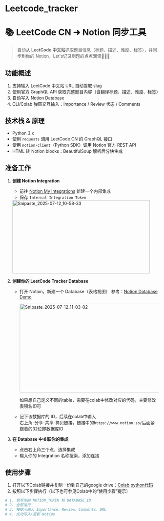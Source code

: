 # Leetcode_tracker
# 📚 LeetCode CN ➜ Notion 同步工具

> 自动从 **LeetCode 中文站**抓取题目信息（标题、描述、难度、标签），并同步到你的 Notion，Let's记录刷题的点点滴滴🧑‍🤝‍🧑。

## 功能概述

1. 支持输入 LeetCode 中文站 URL 自动提取 slug  
2. 使用官方 GraphQL API 获取完整题目内容（含翻译标题、描述、难度、标签）  
3. 自动写入 Notion Database  
4. CLI/Colab 弹窗交互输入：Importance / Review 状态 / Comments

## 技术栈 & 原理

- Python 3.x
- 使用 `requests` 调用 LeetCode CN 的 GraphQL 接口
- 使用 `notion-client`（Python SDK）调用 Notion 官方 REST API
- HTML 转 Notion blocks：BeautifulSoup 解析后分块生成

## 准备工作

1. **创建 Notion Integration**  
   - 前往 [Notion My Integrations](https://www.notion.com/my-integrations) 新建一个内部集成  
   - 保存 `Internal Integration Token`
   <img width="450" height="240" alt="Snipaste_2025-07-12_10-58-33" src="https://github.com/user-attachments/assets/79e2e8b0-3f56-48c2-b762-a3d951e90d83" />


2. **创建你的 LeetCode Tracker Database**
   - 打开 Notion，新建一个 Database（表格视图）
     参考：[Notion Database Demo](https://held-cress-aa2.notion.site/ebd/22ea5250489c80869851e6fac66ca7dc?v=22ea5250489c81238de0000c775032d6)
     
     <img width="750" height="290" alt="Snipaste_2025-07-12_11-03-02" src="https://github.com/user-attachments/assets/778e7403-6b98-4b58-b18a-745375a19f4d" />
     
     如果想自己定义不同的table，需要在colab中修改对应的代码，主要修改表项名即可
   - 记下该数据库的 ID，后续在colab中输入  
右上角-分享-共享-拷贝链接，链接中的`https://www.notion.so/`后面紧跟着的32位即数据库ID

3. **在 Database 中关联你的集成**
   - 点击右上角三个点，选择集成
   - 输入你的 Integration 名称搜索，添加连接
     


## 使用步骤

1. 打开以下Colab链接并复制一份到自己的google drive：[Colab python代码](https://colab.research.google.com/drive/1S5_OcN1mXaemD7RlXbCeJMNr0t2G1vEb?usp=sharing)
2. 按照以下步骤执行（以下也可参见Colab中的“使用步骤”提示）
```bash
# 1. 填写你的 NOTION_TOKEN 和 DATABASE_ID
# 2. 全部运行
# 3. 按提示输入 Importance、Review、Comments、URL
# 4. 成功写入/更新 Notion
